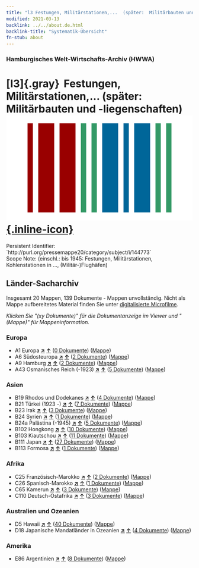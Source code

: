 ```yaml
---
title: "l3 Festungen, Militärstationen,...  (später:  Militärbauten und -liegenschaften)"
modified: 2021-03-13
backlink: ../../about.de.html
backlink-title: "Systematik-Übersicht"
fn-stub: about
---
```


### Hamburgisches Welt-Wirtschafts-Archiv (HWWA)

# [l3]{.gray}&#8201; Festungen, Militärstationen,...  (später:  Militärbauten und -liegenschaften) &#160; [![Wikidata](/images/Wikidata-logo.svg "Wikidata"){.inline-icon}](http://www.wikidata.org/entity/Q99427919)

<div class="hint">Persistent Identifier: `http://purl.org/pressemappe20/category/subject/i/144773`</div>

<div class="hint">
Scope Note: (einschl.: bis 1945: Festungen, Militärstationen, Kohlenstationen in ...,  (Militär-)Flughäfen)
</div>





## Länder-Sacharchiv




Insgesamt 20 Mappen, 139 Dokumente - Mappen unvollständig.
Nicht als Mappe aufbereitetes Material finden Sie unter [digitalisierte Microfilme](/film/h1_sh.de.html).

_Klicken Sie "(xy Dokumente)" für die Dokumentanzeige im Viewer und "(Mappe)" für Mappeninformation._




### Europa

- A1 Europa [**&nearr;**](../../../geo/i/140892/about.de.html "Europa (alle Mappen)") [**&uarr;**](../../../geo/about.de.html#A1 "Ländersystematik") (<a href="https://pm20.zbw.eu/iiifview/folder/sh/140892,144773" title="über: Europa : Festungen, Militärstationen,...  (später:  Militärbauten und -liegenschaften)" target="_blank">0 Dokumente</a>) ([Mappe](../../../../folder/sh/1408xx/140892/1447xx/144773/about.de.html))
- A6 Südosteuropa [**&nearr;**](../../../geo/i/140900/about.de.html "Südosteuropa (alle Mappen)") [**&uarr;**](../../../geo/about.de.html#A6 "Ländersystematik") (<a href="https://pm20.zbw.eu/iiifview/folder/sh/140900,144773" title="über: Südosteuropa : Festungen, Militärstationen,...  (später:  Militärbauten und -liegenschaften)" target="_blank">2 Dokumente</a>) ([Mappe](../../../../folder/sh/1409xx/140900/1447xx/144773/about.de.html))
- A9 Hamburg [**&nearr;**](../../../geo/i/140905/about.de.html "Hamburg (alle Mappen)") [**&uarr;**](../../../geo/about.de.html#A9 "Ländersystematik") (<a href="https://pm20.zbw.eu/iiifview/folder/sh/140905,144773" title="über: Hamburg : Festungen, Militärstationen,...  (später:  Militärbauten und -liegenschaften)" target="_blank">2 Dokumente</a>) ([Mappe](../../../../folder/sh/1409xx/140905/1447xx/144773/about.de.html))
- A43 Osmanisches Reich (-1923) [**&nearr;**](../../../geo/i/141034/about.de.html "Osmanisches Reich (-1923) (alle Mappen)") [**&uarr;**](../../../geo/about.de.html#A43 "Ländersystematik") (<a href="https://pm20.zbw.eu/iiifview/folder/sh/141034,144773" title="über: Osmanisches Reich (-1923) : Festungen, Militärstationen,...  (später:  Militärbauten und -liegenschaften)" target="_blank">5 Dokumente</a>) ([Mappe](../../../../folder/sh/1410xx/141034/1447xx/144773/about.de.html))

### Asien

- B19 Rhodos und Dodekanes [**&nearr;**](../../../geo/i/141106/about.de.html "Rhodos und Dodekanes (alle Mappen)") [**&uarr;**](../../../geo/about.de.html#B19 "Ländersystematik") (<a href="https://pm20.zbw.eu/iiifview/folder/sh/141106,144773" title="über: Rhodos und Dodekanes : Festungen, Militärstationen,...  (später:  Militärbauten und -liegenschaften)" target="_blank">4 Dokumente</a>) ([Mappe](../../../../folder/sh/1411xx/141106/1447xx/144773/about.de.html))
- B21 Türkei (1923 -) [**&nearr;**](../../../geo/i/141111/about.de.html "Türkei (1923 -) (alle Mappen)") [**&uarr;**](../../../geo/about.de.html#B21 "Ländersystematik") (<a href="https://pm20.zbw.eu/iiifview/folder/sh/141111,144773" title="über: Türkei (1923 -) : Festungen, Militärstationen,...  (später:  Militärbauten und -liegenschaften)" target="_blank">7 Dokumente</a>) ([Mappe](../../../../folder/sh/1411xx/141111/1447xx/144773/about.de.html))
- B23 Irak [**&nearr;**](../../../geo/i/141113/about.de.html "Irak (alle Mappen)") [**&uarr;**](../../../geo/about.de.html#B23 "Ländersystematik") (<a href="https://pm20.zbw.eu/iiifview/folder/sh/141113,144773" title="über: Irak : Festungen, Militärstationen,...  (später:  Militärbauten und -liegenschaften)" target="_blank">3 Dokumente</a>) ([Mappe](../../../../folder/sh/1411xx/141113/1447xx/144773/about.de.html))
- B24 Syrien [**&nearr;**](../../../geo/i/141114/about.de.html "Syrien (alle Mappen)") [**&uarr;**](../../../geo/about.de.html#B24 "Ländersystematik") (<a href="https://pm20.zbw.eu/iiifview/folder/sh/141114,144773" title="über: Syrien : Festungen, Militärstationen,...  (später:  Militärbauten und -liegenschaften)" target="_blank">1 Dokumente</a>) ([Mappe](../../../../folder/sh/1411xx/141114/1447xx/144773/about.de.html))
- B24a Palästina (-1945) [**&nearr;**](../../../geo/i/141115/about.de.html "Palästina (-1945) (alle Mappen)") [**&uarr;**](../../../geo/about.de.html#B24a "Ländersystematik") (<a href="https://pm20.zbw.eu/iiifview/folder/sh/141115,144773" title="über: Palästina (-1945) : Festungen, Militärstationen,...  (später:  Militärbauten und -liegenschaften)" target="_blank">5 Dokumente</a>) ([Mappe](../../../../folder/sh/1411xx/141115/1447xx/144773/about.de.html))
- B102 Hongkong [**&nearr;**](../../../geo/i/141268/about.de.html "Hongkong (alle Mappen)") [**&uarr;**](../../../geo/about.de.html#B102 "Ländersystematik") (<a href="https://pm20.zbw.eu/iiifview/folder/sh/141268,144773" title="über: Hongkong : Festungen, Militärstationen,...  (später:  Militärbauten und -liegenschaften)" target="_blank">10 Dokumente</a>) ([Mappe](../../../../folder/sh/1412xx/141268/1447xx/144773/about.de.html))
- B103 Kiautschou [**&nearr;**](../../../geo/i/126163/about.de.html "Kiautschou (alle Mappen)") [**&uarr;**](../../../geo/about.de.html#B103 "Ländersystematik") (<a href="https://pm20.zbw.eu/iiifview/folder/sh/126163,144773" title="über: Kiautschou : Festungen, Militärstationen,...  (später:  Militärbauten und -liegenschaften)" target="_blank">11 Dokumente</a>) ([Mappe](../../../../folder/sh/1261xx/126163/1447xx/144773/about.de.html))
- B111 Japan [**&nearr;**](../../../geo/i/141272/about.de.html "Japan (alle Mappen)") [**&uarr;**](../../../geo/about.de.html#B111 "Ländersystematik") (<a href="https://pm20.zbw.eu/iiifview/folder/sh/141272,144773" title="über: Japan : Festungen, Militärstationen,...  (später:  Militärbauten und -liegenschaften)" target="_blank">27 Dokumente</a>) ([Mappe](../../../../folder/sh/1412xx/141272/1447xx/144773/about.de.html))
- B113 Formosa [**&nearr;**](../../../geo/i/141274/about.de.html "Formosa (alle Mappen)") [**&uarr;**](../../../geo/about.de.html#B113 "Ländersystematik") (<a href="https://pm20.zbw.eu/iiifview/folder/sh/141274,144773" title="über: Formosa : Festungen, Militärstationen,...  (später:  Militärbauten und -liegenschaften)" target="_blank">1 Dokumente</a>) ([Mappe](../../../../folder/sh/1412xx/141274/1447xx/144773/about.de.html))

### Afrika

- C25 Französisch-Marokko [**&nearr;**](../../../geo/i/141358/about.de.html "Französisch-Marokko (alle Mappen)") [**&uarr;**](../../../geo/about.de.html#C25 "Ländersystematik") (<a href="https://pm20.zbw.eu/iiifview/folder/sh/141358,144773" title="über: Französisch-Marokko : Festungen, Militärstationen,...  (später:  Militärbauten und -liegenschaften)" target="_blank">2 Dokumente</a>) ([Mappe](../../../../folder/sh/1413xx/141358/1447xx/144773/about.de.html))
- C26 Spanisch-Marokko [**&nearr;**](../../../geo/i/141359/about.de.html "Spanisch-Marokko (alle Mappen)") [**&uarr;**](../../../geo/about.de.html#C26 "Ländersystematik") (<a href="https://pm20.zbw.eu/iiifview/folder/sh/141359,144773" title="über: Spanisch-Marokko : Festungen, Militärstationen,...  (später:  Militärbauten und -liegenschaften)" target="_blank">1 Dokumente</a>) ([Mappe](../../../../folder/sh/1413xx/141359/1447xx/144773/about.de.html))
- C65 Kamerun [**&nearr;**](../../../geo/i/141410/about.de.html "Kamerun (alle Mappen)") [**&uarr;**](../../../geo/about.de.html#C65 "Ländersystematik") (<a href="https://pm20.zbw.eu/iiifview/folder/sh/141410,144773" title="über: Kamerun : Festungen, Militärstationen,...  (später:  Militärbauten und -liegenschaften)" target="_blank">3 Dokumente</a>) ([Mappe](../../../../folder/sh/1414xx/141410/1447xx/144773/about.de.html))
- C110 Deutsch-Ostafrika [**&nearr;**](../../../geo/i/141471/about.de.html "Deutsch-Ostafrika (alle Mappen)") [**&uarr;**](../../../geo/about.de.html#C110 "Ländersystematik") (<a href="https://pm20.zbw.eu/iiifview/folder/sh/141471,144773" title="über: Deutsch-Ostafrika : Festungen, Militärstationen,...  (später:  Militärbauten und -liegenschaften)" target="_blank">3 Dokumente</a>) ([Mappe](../../../../folder/sh/1414xx/141471/1447xx/144773/about.de.html))

### Australien und Ozeanien

- D5 Hawaii [**&nearr;**](../../../geo/i/141595/about.de.html "Hawaii (alle Mappen)") [**&uarr;**](../../../geo/about.de.html#D5 "Ländersystematik") (<a href="https://pm20.zbw.eu/iiifview/folder/sh/141595,144773" title="über: Hawaii : Festungen, Militärstationen,...  (später:  Militärbauten und -liegenschaften)" target="_blank">40 Dokumente</a>) ([Mappe](../../../../folder/sh/1415xx/141595/1447xx/144773/about.de.html))
- D18 Japanische Mandatländer in Ozeanien [**&nearr;**](../../../geo/i/141618/about.de.html "Japanische Mandatländer in Ozeanien (alle Mappen)") [**&uarr;**](../../../geo/about.de.html#D18 "Ländersystematik") (<a href="https://pm20.zbw.eu/iiifview/folder/sh/141618,144773" title="über: Japanische Mandatländer in Ozeanien : Festungen, Militärstationen,...  (später:  Militärbauten und -liegenschaften)" target="_blank">4 Dokumente</a>) ([Mappe](../../../../folder/sh/1416xx/141618/1447xx/144773/about.de.html))

### Amerika

- E86 Argentinien [**&nearr;**](../../../geo/i/141692/about.de.html "Argentinien (alle Mappen)") [**&uarr;**](../../../geo/about.de.html#E86 "Ländersystematik") (<a href="https://pm20.zbw.eu/iiifview/folder/sh/141692,144773" title="über: Argentinien : Festungen, Militärstationen,...  (später:  Militärbauten und -liegenschaften)" target="_blank">8 Dokumente</a>) ([Mappe](../../../../folder/sh/1416xx/141692/1447xx/144773/about.de.html))








